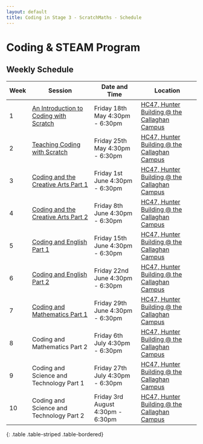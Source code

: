 ```yaml
---
layout: default
title: Coding in Stage 3 - ScratchMaths - Schedule
---
```


# Coding & STEAM Program

## Weekly Schedule

 Week  |  Session                                            |  Date and Time                     |  Location
-------|-----------------------------------------------------|------------------------------------|-----------------------------------------------------------------------------------------------------------
1      |  [An Introduction to Coding with Scratch](week-1/)  |  Friday 18th May 4:30pm - 6:30pm   |  [HC47, Hunter Building @ the Callaghan Campus](https://studentvip.com.au/newcastle/newcastle/maps/103159)
2      |  [Teaching Coding with Scratch](week-2/)            |  Friday 25th May 4:30pm - 6:30pm   |  [HC47, Hunter Building @ the Callaghan Campus](https://studentvip.com.au/newcastle/newcastle/maps/103159)
3      |  [Coding and the Creative Arts Part 1](week-3/)                |  Friday 1st June 4:30pm - 6:30pm   |  [HC47, Hunter Building @ the Callaghan Campus](https://studentvip.com.au/newcastle/newcastle/maps/103159)
4      |  [Coding and the Creative Arts Part 2](week-4/)                |  Friday 8th June 4:30pm - 6:30pm   |  [HC47, Hunter Building @ the Callaghan Campus](https://studentvip.com.au/newcastle/newcastle/maps/103159)
5      |  [Coding and English Part 1](week-5/)                          |  Friday 15th June 4:30pm - 6:30pm  |  [HC47, Hunter Building @ the Callaghan Campus](https://studentvip.com.au/newcastle/newcastle/maps/103159)
6      |  [Coding and English Part 2](week-6/)                         |  Friday 22nd June 4:30pm - 6:30pm  |  [HC47, Hunter Building @ the Callaghan Campus](https://studentvip.com.au/newcastle/newcastle/maps/103159)
7      |  [Coding and Mathematics Part 1](week-7/)                      |  Friday 29th June 4:30pm - 6:30pm  |  [HC47, Hunter Building @ the Callaghan Campus](https://studentvip.com.au/newcastle/newcastle/maps/103159)
8      |  Coding and Mathematics Part 2                      |  Friday 6th July 4:30pm - 6:30pm   |  [HC47, Hunter Building @ the Callaghan Campus](https://studentvip.com.au/newcastle/newcastle/maps/103159)
9      |  Coding and Science and Technology Part 1           |  Friday 27th July 4:30pm - 6:30pm  |  [HC47, Hunter Building @ the Callaghan Campus](https://studentvip.com.au/newcastle/newcastle/maps/103159)
10     |  Coding and Science and Technology Part 2           |  Friday 3rd August 4:30pm - 6:30pm  |  [HC47, Hunter Building @ the Callaghan Campus](https://studentvip.com.au/newcastle/newcastle/maps/103159)
{: .table .table-striped .table-bordered}